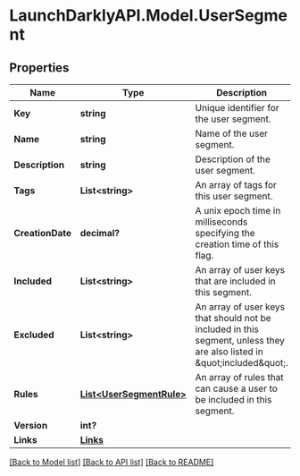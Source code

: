# LaunchDarklyAPI.Model.UserSegment
## Properties

Name | Type | Description | Notes
------------ | ------------- | ------------- | -------------
**Key** | **string** | Unique identifier for the user segment. | 
**Name** | **string** | Name of the user segment. | 
**Description** | **string** | Description of the user segment. | [optional] 
**Tags** | **List&lt;string&gt;** | An array of tags for this user segment. | [optional] 
**CreationDate** | **decimal?** | A unix epoch time in milliseconds specifying the creation time of this flag. | 
**Included** | **List&lt;string&gt;** | An array of user keys that are included in this segment. | [optional] 
**Excluded** | **List&lt;string&gt;** | An array of user keys that should not be included in this segment, unless they are also listed in \&quot;included\&quot;. | [optional] 
**Rules** | [**List&lt;UserSegmentRule&gt;**](UserSegmentRule.md) | An array of rules that can cause a user to be included in this segment. | [optional] 
**Version** | **int?** |  | [optional] 
**Links** | [**Links**](Links.md) |  | [optional] 

[[Back to Model list]](../README.md#documentation-for-models) [[Back to API list]](../README.md#documentation-for-api-endpoints) [[Back to README]](../README.md)

